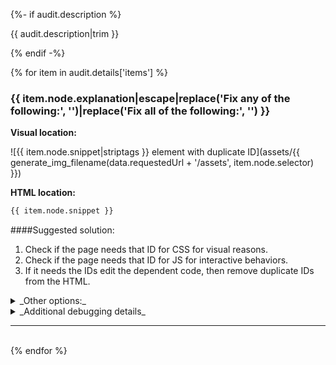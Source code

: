 {%- if audit.description %}

{{ audit.description|trim }}

{% endif -%}

{% for item in audit.details['items'] %}

### {{ item.node.explanation|escape|replace('Fix any of the following:', '')|replace('Fix all of the following:', '') }}

__Visual location:__

![{{ item.node.snippet|striptags }} element with duplicate ID](assets/{{ generate_img_filename(data.requestedUrl + '/assets', item.node.selector) }})

__HTML location:__

```html
{{ item.node.snippet }}
```

####Suggested solution:

1. Check if the page needs that ID for CSS for visual reasons.
2. Check if the page needs that ID for JS for interactive behaviors.
3. If it needs the IDs edit the dependent code, then remove duplicate IDs from the HTML.

<details>
<summary>_Other options:_</summary>
{{ item.node.explanation|escape|replace('  ', '<br>') }}
</details>

<details>
<summary>_Additional debugging details_</summary>
Path:<br>
<code>{{ item.node.path }}</code><br>
Selector:<br>
<code>{{ item.node.selector }}</code>
</details>

<hr>

<br>
{% endfor %}
